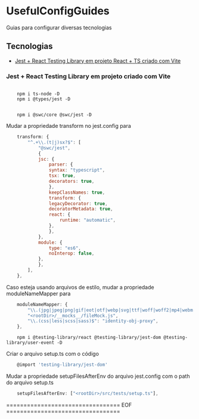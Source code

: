 # UsefulConfigGuides
Guias para configurar diversas tecnologias


## Tecnologias 

- [Jest + React Testing Library em projeto React + TS criado com Vite](#jest--react-testing-library-em-projeto-criado-com-vite)



### Jest + React Testing Library em projeto criado com Vite

```console

    npm i ts-node -D
    npm i @types/jest -D


    npm i @swc/core @swc/jest -D
```

Mudar a propriedade transform no jest.config para 

```js 
    transform: {
        "^.+\\.(t|j)sx?$": [
            "@swc/jest",
            {
            jsc: {
                parser: {
                syntax: "typescript",
                tsx: true,
                decorators: true,
                },
                keepClassNames: true,
                transform: {
                legacyDecorator: true,
                decoratorMetadata: true,
                react: {
                    runtime: "automatic",
                },
                },
            },
            module: {
                type: "es6",
                noInterop: false,
            },
            },
        ],
    },
```

Caso esteja usando arquivos de estilo, mudar a propriedade moduleNameMapper para

```js
    moduleNameMapper: {
        "\\.(jpg|jpeg|png|gif|eot|otf|webp|svg|ttf|woff|woff2|mp4|webm|wav|mp3|m4a|aac|oga)$":
        "<rootDir>/__mocks__/fileMock.js",
        "\\.(css|less|scss|sass)$": "identity-obj-proxy",
    },
```

```console 
    npm i @testing-library/react @testing-library/jest-dom @testing-library/user-event -D
```

Criar o arquivo setup.ts com o código 

```js
    @import 'testing-library/jest-dom'
```

Mudar a propriedade setupFilesAfterEnv do arquivo jest.config com o path do arquivo setup.ts 

```js 
    setupFilesAfterEnv: ["<rootDir>/src/tests/setup.ts"],
```

================================= EOF =================================